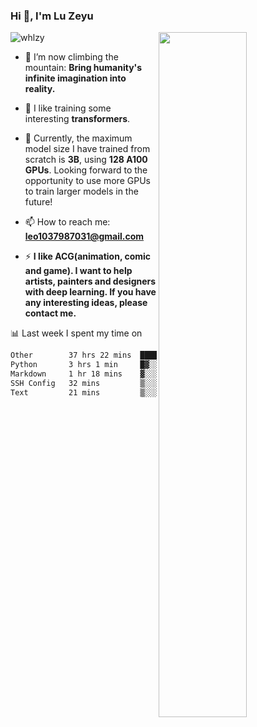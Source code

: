 ### Hi 👋, I'm Lu Zeyu

<img src="https://komarev.com/ghpvc/?username=whlzy&label=Profile%20views&color=0e75b6&style=flat" alt="whlzy" />
<img align="right" width="53%" src="https://github-readme-stats.vercel.app/api?username=whlzy&show_icons=true">

- 🔭 I’m now climbing the mountain: **Bring humanity's infinite imagination into reality.**

- 🌄 I like training some interesting **transformers**.

- 🌠 Currently, the maximum model size I have trained from scratch is **3B**, using **128 A100 GPUs**. Looking forward to the opportunity to use more GPUs to train larger models in the future!

- 📫 How to reach me: **leo1037987031@gmail.com**

- ⚡ **I like ACG(animation, comic and game). I want to help artists, painters and designers with deep learning. If you have any interesting ideas, please contact me.**

📊 Last week I spent my time on

<!--START_SECTION:waka-->

```txt
Other        37 hrs 22 mins  ██████████████████████░░░   87.71 %
Python       3 hrs 1 min     █▓░░░░░░░░░░░░░░░░░░░░░░░   07.09 %
Markdown     1 hr 18 mins    ▓░░░░░░░░░░░░░░░░░░░░░░░░   03.09 %
SSH Config   32 mins         ▒░░░░░░░░░░░░░░░░░░░░░░░░   01.26 %
Text         21 mins         ▒░░░░░░░░░░░░░░░░░░░░░░░░   00.85 %
```

<!--END_SECTION:waka-->

